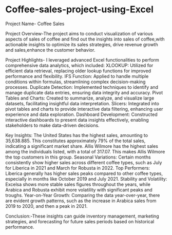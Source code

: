 # Coffee-sales-project-using-Excel
Project Name- Coffee Sales

Project Overview-The project aims to conduct visualization of various aspects of sales of coffee and find out the insights into sales of coffee,with actionable insights to optimize its sales strategies, drive revenue growth and sales,enhance the customer behavior.

Project Highlights- I leveraged advanced Excel functionalities to perform comprehensive data analytics, which included:
XLOOKUP: Utilized for efficient data retrieval, replacing older lookup functions for improved performance and flexibility.
IFS Function: Applied to handle multiple conditions within formulas, streamlining complex decision-making processes.
Duplicate Detection: Implemented techniques to identify and manage duplicate data entries, ensuring data integrity and accuracy.
Pivot Tables and Charts: Created to summarize, analyze, and visualize large datasets, facilitating insightful data interpretation.
Slicers: Integrated into pivot tables and charts to provide interactive data filtering, enhancing user experience and data exploration.
Dashboard Development: Constructed interactive dashboards to present data insights effectively, enabling stakeholders to make data-driven decisions.

Key Insights:
The United States has the highest sales, amounting to 35,638.885. This constitutes approximately 79% of the total sales, indicating a significant market share.
Allis Wilmore has the highest sales among the individuals listed, with a total of 317.07. This makes Allis Wilmore the top customers in this group.
Seasonal Variations: Certain months consistently show higher sales across different coffee types, such as July for Liberica in 2021 and March for Robusta in 2022.
Top Performers: Liberica generally has higher sales peaks compared to other coffee types, especially in months like October 2019 and July 2021.
Stability and Volatility: Excelsa shows more stable sales figures throughout the years, while Arabica and Robusta exhibit more volatility with significant peaks and troughs.
Year-on-Year Growth: Comparing the data year-over-year, there are evident growth patterns, such as the increase in Arabica sales from 2019 to 2020, and then a peak in 2021.

Conclusion:-These insights can guide inventory management, marketing strategies, and forecasting for future sales periods based on historical performance.
